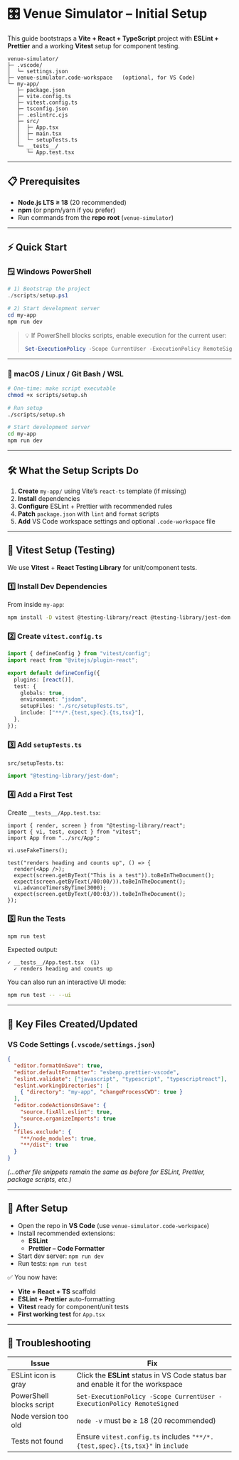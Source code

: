 # 🎛 Venue Simulator – Initial Setup

This guide bootstraps a **Vite + React + TypeScript** project with **ESLint + Prettier** and a working **Vitest** setup for component testing.

```
venue-simulator/
├─ .vscode/
│  └─ settings.json
├─ venue-simulator.code-workspace   (optional, for VS Code)
└─ my-app/
   ├─ package.json
   ├─ vite.config.ts
   ├─ vitest.config.ts
   ├─ tsconfig.json
   ├─ .eslintrc.cjs
   ├─ src/
   │  ├─ App.tsx
   │  ├─ main.tsx
   │  └─ setupTests.ts
   └─ __tests__/
      └─ App.test.tsx
```

---

## 📋 Prerequisites

- **Node.js LTS ≥ 18** (20 recommended)
- **npm** (or pnpm/yarn if you prefer)
- Run commands from the **repo root** (`venue-simulator`)

---

## ⚡ Quick Start

### 🪟 Windows PowerShell

```powershell
# 1) Bootstrap the project
./scripts/setup.ps1

# 2) Start development server
cd my-app
npm run dev
```

> 💡 If PowerShell blocks scripts, enable execution for the current user:
>
> ```powershell
> Set-ExecutionPolicy -Scope CurrentUser -ExecutionPolicy RemoteSigned
> ```

---

### 🐧 macOS / Linux / Git Bash / WSL

```bash
# One-time: make script executable
chmod +x scripts/setup.sh

# Run setup
./scripts/setup.sh

# Start development server
cd my-app
npm run dev
```

---

## 🛠 What the Setup Scripts Do

1. **Create** `my-app/` using Vite’s `react-ts` template (if missing)
2. **Install** dependencies
3. **Configure** ESLint + Prettier with recommended rules
4. **Patch** `package.json` with `lint` and `format` scripts
5. **Add** VS Code workspace settings and optional `.code-workspace` file

---

## 🧪 Vitest Setup (Testing)

We use **Vitest** + **React Testing Library** for unit/component tests.

### 1️⃣ Install Dev Dependencies

From inside `my-app`:

```bash
npm install -D vitest @testing-library/react @testing-library/jest-dom jsdom
```

### 2️⃣ Create `vitest.config.ts`

```ts
import { defineConfig } from "vitest/config";
import react from "@vitejs/plugin-react";

export default defineConfig({
  plugins: [react()],
  test: {
    globals: true,
    environment: "jsdom",
    setupFiles: "./src/setupTests.ts",
    include: ["**/*.{test,spec}.{ts,tsx}"],
  },
});
```

### 3️⃣ Add `setupTests.ts`

`src/setupTests.ts`:

```ts
import "@testing-library/jest-dom";
```

### 4️⃣ Add a First Test

Create `__tests__/App.test.tsx`:

```tsx
import { render, screen } from "@testing-library/react";
import { vi, test, expect } from "vitest";
import App from "../src/App";

vi.useFakeTimers();

test("renders heading and counts up", () => {
  render(<App />);
  expect(screen.getByText("This is a test")).toBeInTheDocument();
  expect(screen.getByText(/00:00/)).toBeInTheDocument();
  vi.advanceTimersByTime(3000);
  expect(screen.getByText(/00:03/)).toBeInTheDocument();
});
```

### 5️⃣ Run the Tests

```bash
npm run test
```

Expected output:

```
✓ __tests__/App.test.tsx  (1)
  ✓ renders heading and counts up
```

You can also run an interactive UI mode:

```bash
npm run test -- --ui
```

---

## 📂 Key Files Created/Updated

### VS Code Settings (`.vscode/settings.json`)

```json
{
  "editor.formatOnSave": true,
  "editor.defaultFormatter": "esbenp.prettier-vscode",
  "eslint.validate": ["javascript", "typescript", "typescriptreact"],
  "eslint.workingDirectories": [
    { "directory": "my-app", "changeProcessCWD": true }
  ],
  "editor.codeActionsOnSave": {
    "source.fixAll.eslint": true,
    "source.organizeImports": true
  },
  "files.exclude": {
    "**/node_modules": true,
    "**/dist": true
  }
}
```

_(...other file snippets remain the same as before for ESLint, Prettier, package scripts, etc.)_

---

## 🚦 After Setup

- Open the repo in **VS Code** (use `venue-simulator.code-workspace`)
- Install recommended extensions:
  - **ESLint**
  - **Prettier – Code Formatter**
- Start dev server: `npm run dev`
- Run tests: `npm run test`

✅ You now have:

- **Vite + React + TS** scaffold
- **ESLint + Prettier** auto-formatting
- **Vitest** ready for component/unit tests
- **First working test** for `App.tsx`

---

## 🧰 Troubleshooting

| Issue                    | Fix                                                                               |
| ------------------------ | --------------------------------------------------------------------------------- |
| ESLint icon is gray      | Click the **ESLint** status in VS Code status bar and enable it for the workspace |
| PowerShell blocks script | `Set-ExecutionPolicy -Scope CurrentUser -ExecutionPolicy RemoteSigned`            |
| Node version too old     | `node -v` must be ≥ 18 (20 recommended)                                           |
| Tests not found          | Ensure `vitest.config.ts` includes `"**/*.{test,spec}.{ts,tsx}"` in `include`     |
